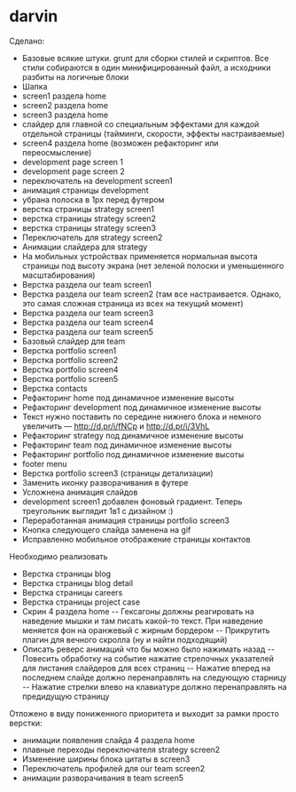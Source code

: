 darvin
======

Сделано:
- Базовые всякие штуки. grunt для сборки стилей и скриптов. Все стили собираются в один минифицированный файл, а исходники разбиты на логичные блоки
- Шапка
- screen1 раздела home
- screen2 раздела home
- screen3 раздела home
- слайдер для главной со специальным эффектами для каждой отдельной страницы (тайминги, скорости, эффекты настраиваемые)
- screen4 раздела home (возможен рефакторинг или переосмысление)
- development page screen 1
- development page screen 2
- переключатель на development screen1
- анимация страницы development
- убрана полоска в 1px перед футером
- верстка страницы strategy screen1
- верстка страницы strategy screen2
- верстка страницы strategy screen3
- Переключатель для strategy screen2
- Анимации слайдера для strategy
- На мобильных устройствах применяется нормальная высота страницы под высоту экрана (нет зеленой полоски и уменьшенного масштабирования)
- Верстка раздела our team screen1
- Верстка раздела our team screen2 (там все настраивается. Однако, это самая сложная страница из всех на текущий момент)
- Верстка раздела our team screen3
- Верстка раздела our team screen4
- Верстка раздела our team screen5
- Базовый слайдер для team
- Верстка portfolio screen1
- Верстка portfolio screen2
- Верстка portfolio screen4
- Верстка portfolio screen5
- Верстка contacts
- Рефакторинг home под динамичное изменение высоты
- Рефакторинг development под динамичное изменение высоты
- Текст нужно поставить по середине нижнего блока и немного увеличить — http://d.pr/i/fNCp и http://d.pr/i/3VhL
- Рефакторинг strategy под динамичное изменение высоты
- Рефакторинг team под динамичное изменение высоты
- Рефакторинг portfolio под динамичное изменение высоты
- footer menu
- Верстка portfolio screen3 (страницы детализации)
- Заменить иконку разворачивания в футере
- Усложнена анимация слайдов
- development screen1 добавлен фоновый градиент. Теперь треугольник выглядит 1в1 с дизайном :)
- Переработанная анимация страницы portfolio screen3
- Кнопка следующего слайда заменена на gif
- Исправленно мобильное отображение страницы контактов

Необходимо реализовать
- Верстка страницы blog
- Верстка страницы blog detail
- Верстка страницы careers
- Верстка страницы project case
- Скрин 4 раздела home
-- Гексагоны должны реагировать на наведение мышки и там писать какой-то текст. При наведение меняется фон на оранжевый с жирным бордером
-- Прикрутить плагин для вечного скролла (ну и найти подходящий)
- Описать реверс анимаций что бы можно было нажимать назад
-- Повесить обработку на событие нажатие стрелочных указателей для листания слайдеров для всех страниц
-- Нажатие вперед на последнем слайде должно перенаправлять на следующую старницу
-- Нажатие стрелки влево на клавиатуре должно перенаправлять на предидущую страницу


Отложено в виду пониженного приоритета и выходит за рамки просто верстки:
- анимации появления слайда 4 раздела home
- плавные переходы переключателя strategy screen2
- Изменение ширины блока цитаты в screen3
- Переключатель профилей для our team screen2
- анимации разворачивания в team screen5